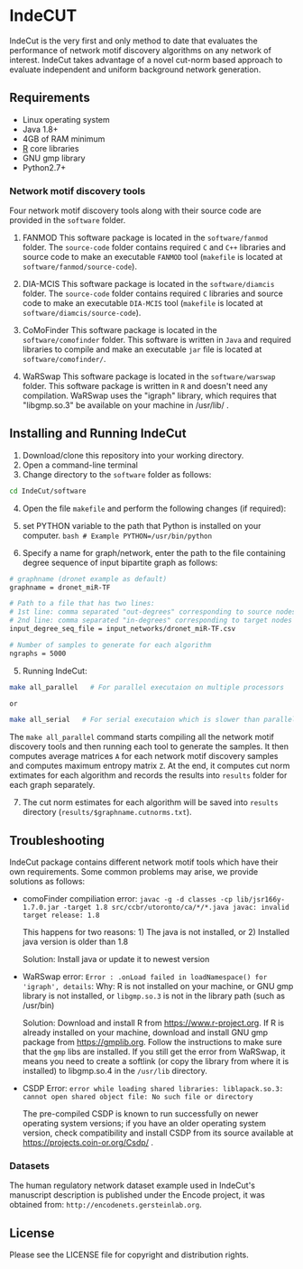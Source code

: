 # IndeCUT
IndeCut is the very first and only method to date that evaluates the performance of network motif discovery algorithms on any network of interest. IndeCut takes advantage of a novel cut-norm based approach to evaluate independent and uniform background network generation.

## Requirements
+ Linux operating system
+ Java 1.8+
+ 4GB of RAM minimum
+ [R](www.r-project.org) core libraries
+ GNU gmp library
+ Python2.7+

### Network motif discovery tools
Four network motif discovery tools along with their source code are provided in the `software` folder. 

1. FANMOD
  This software package is located in the `software/fanmod` folder. The `source-code` folder contains required `C` and `C++` libraries and source code to make an executable `FANMOD` tool (`makefile` is located at `software/fanmod/source-code`).
  
2. DIA-MCIS
  This software package is located in the `software/diamcis` folder. The `source-code` folder contains required `C` libraries and source code to make an executable `DIA-MCIS` tool (`makefile` is located at `software/diamcis/source-code`).
  
3. CoMoFinder
  This software package is located in the `software/comofinder` folder. This software is written in `Java` and required libraries to compile and make an executable `jar` file is located at `software/comofinder/`.
  
4. WaRSwap
  This software package is located in the `software/warswap` folder. This software package is written in `R` and doesn't need any compilation. WaRSwap uses the "igraph" library, which requires that "libgmp.so.3" be available on your machine in /usr/lib/ . 

## Installing and Running IndeCut
1. Download/clone this repository into your working directory. 
2. Open a command-line terminal
3. Change directory to the `software` folder as follows:
  ```bash
  cd IndeCut/software
  ```
  
4. Open the file `makefile` and perform the following changes (if required):
  1. set PYTHON variable to the path that Python is installed on your computer.
    ```bash
    # Example
    PYTHON=/usr/bin/python
    ```
    
  2. Specify a name for graph/network, enter the path to the file containing degree sequence of input bipartite graph as follows:
  ```bash
  # graphname (dronet example as default)
  graphname = dronet_miR-TF 

  # Path to a file that has two lines: 
  # 1st line: comma separated "out-degrees" corresponding to source nodes
  # 2nd line: comma separated "in-degrees" corresponding to target nodes
  input_degree_seq_file = input_networks/dronet_miR-TF.csv

  # Number of samples to generate for each algorithm
  ngraphs = 5000
  ```
  
5. Running IndeCut:
  ```bash
  make all_parallel   # For parallel executaion on multiple processors
  
  or
  
  make all_serial   # For serial executaion which is slower than parallel executaion
  ```
  The `make all_parallel` command starts compiling all the network motif discovery tools and then running each tool to generate the samples. It then computes average matrices `A` for each network motif discovery samples and computes maximum entropy matrix `Z`. At the end, it computes cut norm extimates for each algorithm and records the results into `results` folder for each graph separately.

7. The cut norm estimates for each algorithm  will be saved into `results` directory (`results/$graphname.cutnorms.txt`).

## Troubleshooting
IndeCut package contains different network motif tools which have their own requirements. Some common problems may arise, we provide solutions as follows:

* comoFinder compiliation error: `javac -g -d classes -cp lib/jsr166y-1.7.0.jar -target 1.8 src/ccbr/utoronto/ca/*/*.java javac: invalid target release: 1.8`

  This happens for two reasons: 1) The java is not installed, or 2) Installed java version is older than 1.8
  
  Solution: Install java or update it to newest version
  
* WaRSwap error: `Error : .onLoad failed in loadNamespace() for 'igraph', details`:
  Why: R is not installed on your machine, or GNU gmp library is not installed, or `libgmp.so.3` is not in the library path (such as /usr/bin)
  
  Solution: Download and install R from https://www.r-project.org.
  If R is already installed on your machine, download and install GNU gmp package from https://gmplib.org. Follow the instructions to make sure that the `gmp` libs are installed. If you still get the error from WaRSwap, it means you need to create a softlink (or copy the library from where it is installed) to libgmp.so.4 in the `/usr/lib` directory.

* CSDP Error: `error while loading shared libraries: liblapack.so.3: cannot open shared object file: No such file or directory`

  The pre-compiled CSDP is known to run successfully on newer operating system versions; if you have an older operating system version, check compatibility and install CSDP from its source available at https://projects.coin-or.org/Csdp/ .

### Datasets
The human regulatory network dataset example used in IndeCut's manuscript description is published under the Encode project, it was obtained from: `http://encodenets.gersteinlab.org`.

## License
Please see the LICENSE file for copyright and distribution rights.


